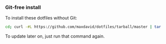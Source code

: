 ### Git-free install

To install these dotfiles without Git:

```bash
cd; curl -#L https://github.com/maxdavid/dotfiles/tarball/master | tar -xzv --strip-components 1 --exclude={README.md,bootstrap.sh}
```

To update later on, just run that command again.
